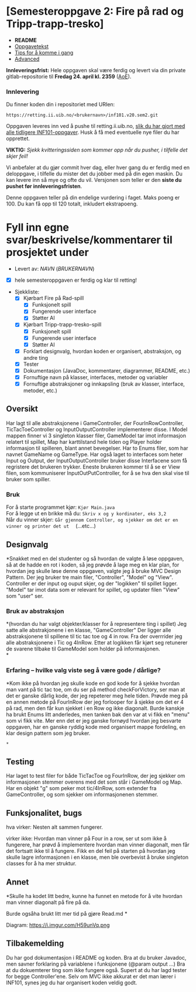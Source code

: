 # [Semesteroppgave 2: Fire på rad og Tripp-trapp-tresko]


* **README**
* [Oppgavetekst](SEM-2.md)
* [Tips for å komme i gang](Tips.md)
* [Advanced](Advanced.md)

**Innleveringsfrist:** Hele oppgaven skal være ferdig og levert via din private gitlab-repositorie til **Fredag 24. april kl. 2359** ([AoE](https://www.timeanddate.com/worldclock/fixedtime.html?msg=4&iso=20180427T2359&p1=3399)).  

### Innlevering 
 Du finner koden din i repositoriet med URIen:

    https://retting.ii.uib.no/<brukernavn>/inf101.v20.sem2.git

Oppgaven leveres inn ved å pushe til retting.ii.uib.no, [slik du har gjort med alle tidligere INF101-oppgaver](https://retting.ii.uib.no/inf101/inf101.v20/wikis/hente-levere-oppgaver). Husk å få med eventuelle nye filer du har opprettet.

**VIKTIG:** *Sjekk kvitteringssiden som kommer opp når du pusher, i tilfelle det skjer feil!* 

Vi anbefaler at du gjør commit hver dag, eller hver gang du er ferdig med en
deloppgave, i tilfelle du mister det du jobber med på din egen maskin. Du kan levere inn så mye og ofte du vil. Versjonen som teller er den **siste du pushet før innleveringsfristen**.

Denne oppgaven teller på din endelige vurdering i faget. Maks poeng er 100. Du kan få opp til 120 totalt, inkludert ekstrapoeng. 

# Fyll inn egne svar/beskrivelse/kommentarer til prosjektet under
* Levert av:   *NAVN* (*BRUKERNAVN*)
* [X] hele semesteroppgaven er ferdig og klar til retting!
* Sjekkliste:
   * [x] Kjørbart Fire på Rad-spill
	   * [X] Funksjonelt spill 
	   * [x] Fungerende user interface
	   * [x] Støtter AI 
   * [X] Kjørbart Tripp-trapp-tresko-spill
	   * [X] Funksjonelt spill 
	   * [X] Fungerende user interface
	   * [X] Støtter AI 
   * [X] Forklart designvalg, hvordan koden er organisert, abstraksjon, og andre ting 
   * [X] Tester
   * [X] Dokumentasjon (JavaDoc, kommentarer, diagrammer, README, etc.)
   * [X] Fornuftige navn på klasser, interfaces, metoder og variabler
   * [X] Fornuftige abstraksjoner og innkapsling (bruk av klasser, interface, metoder, etc.)

## Oversikt
Har lagt til alle abstraksjonene i GameController, der FourInRowController,  TicTacToeController  og InputOutputController implementerer disse.
I Model mappen finner vi 3 singleton klasser filer, GameModel tar imot informasjon relatert til spillet, Map har karttilstand hele tiden
og Player holder informasjon til spilleren, blant annet bevegelser. Har to Enums filer, som har navnet GameName og GameType. 
Har også laget to interfaces som heter Input og Output, der  InputOutputController bruker disse Interfacene som få regristere det brukeren trykker. Eneste brukeren kommer til å se 
er View filen, som kommuniserer InputOutPutController, for å se hva den skal vise til bruker som spiller. 

### Bruk
For å starte programmet kjør: `Kjør Main.java`  
For å legge ut en brikke må du: `Skriv x og y kordinater, eks 3,2`   
Når du vinner skjer: `Går gjennom Controller, og sjekker om det er en vinner og printer det ut  `
(...etc...)   

## Designvalg
*Snakket med en del studenter og så hvordan de valgte å løse oppgaven, så at de hadde en rot i koden, så jeg prøvde å lage meg en klar plan, 
for hvordan jeg skulle løse denne  oppgaven, valgte jeg å bruke MVC Design Pattern. Der jeg bruker tre main filer, "Controller", "Model" og "View".
 Controller er der input og ouput skjer, og der "logikken" til spillet ligger. 
 "Model" tar imot data som er relevant for spillet, og updater filen "View" som "user" ser. 

### Bruk av abstraksjon
*(hvordan du har valgt objekter/klasser for å representere ting i spillet)
Jeg satte alle abstrakjonene i en klasse, "GameController" 
Der ligger alle abstraksjonene til spillene til tic tac toe og 4 in row.
Fra der overrrider jeg alle abstraksjonene i Tic og 4InRow. Etter at logikken får kjørt seg retunerer de svarene tilbake til GameModel som holder på informasjonen.  
*

### Erfaring – hvilke valg viste seg å være gode / dårlige?
*Kom ikke på hvordan jeg skulle kode en god kode for å sjekke hvordan man vant på tic tac toe, om du ser på method checkForVictory, ser man at det er ganske dårlig kode, der jeg repeterer meg hele tiden.
 Prøvde meg på en annen metode på FourInRow der jeg forlooper for å sjekke om det er 4 på rad, men den får kun sjekket i en Row og ikke diagonalt.
 Burde kanskje ha brukt Enums litt anderledes, men tanken bak den var at vi fikk en "menu" som vi fikk vite. 
  Mer enn det er jeg ganske fornøyd hvordan jeg besvarte oppgaven, har en ganske ryddig kode med organisert mappe fordeling, en klar design pattern som jeg bruker.  
  
    
    *

## Testing
Har laget to test filer for både TicTacToe og FourInRow, der jeg sjekker om informasjonen stemmer overens med det som står i GameModel og Map. Har en objekt "g" som peker mot tic/4InRow, som extender fra GameController, og som sjekker om informasjonenen stemmer. 
 
## Funksjonalitet, bugs
hva virker: Nesten alt sammen fungerer. 

virker ikke: Hvordan man vinner på Four in a row, ser ut som ikke å fungerere, har prøvd å implementere hvordan man vinner diagonalt,
 men får det fortsatt ikke til å fungere. Fikk en del feil på starten på hvordan jeg skulle lagre informasjonen i en klasse, men ble overbevist å bruke singleton classes for å ha mer struktur. 



## Annet
*Skulle ha kodet litt bedre, kunne ha funnet en metode for å vite hvordan man vinner diagonalt på fire på da. 

Burde ogsåha brukt litt mer tid på gjøre Read.md *


Diagram: https://i.imgur.com/H59unVq.png

## Tilbakemelding

Du har god dokumentasjon i README og koden. Bra at du bruker Javadoc, men savner forklaring på variablene i funksjonene (@param output ...)
Bra at du dokuemterer ting som ikke fungere også.
Supert at du har lagd tester for begge Controller'ene.
Selv om MVC ikke akkurat er det man lærer i INF101, synes jeg du har organisert koden veldig godt.